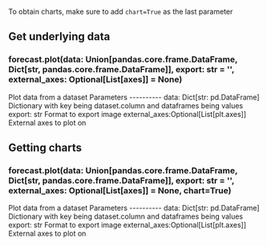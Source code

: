 To obtain charts, make sure to add `chart=True` as the last parameter

## Get underlying data 
### forecast.plot(data: Union[pandas.core.frame.DataFrame, Dict[str, pandas.core.frame.DataFrame]], export: str = '', external_axes: Optional[List[axes]] = None)

Plot data from a dataset
    Parameters
    ----------
    data: Dict[str: pd.DataFrame]
        Dictionary with key being dataset.column and dataframes being values
    export: str
        Format to export image
    external_axes:Optional[List[plt.axes]]
        External axes to plot on

## Getting charts 
### forecast.plot(data: Union[pandas.core.frame.DataFrame, Dict[str, pandas.core.frame.DataFrame]], export: str = '', external_axes: Optional[List[axes]] = None, chart=True)

Plot data from a dataset
    Parameters
    ----------
    data: Dict[str: pd.DataFrame]
        Dictionary with key being dataset.column and dataframes being values
    export: str
        Format to export image
    external_axes:Optional[List[plt.axes]]
        External axes to plot on
